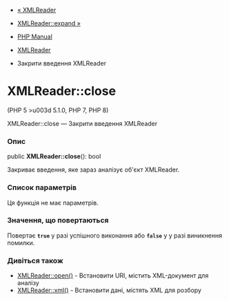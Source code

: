 - [« XMLReader](class.xmlreader.md)
- [XMLReader::expand »](xmlreader.expand.md)

- [PHP Manual](index.md)
- [XMLReader](class.xmlreader.md)
- Закрити введення XMLReader

# XMLReader::close

(PHP 5 \>u003d 5.1.0, PHP 7, PHP 8)

XMLReader::close — Закрити введення XMLReader

### Опис

public **XMLReader::close**(): bool

Закриває введення, яке зараз аналізує об'єкт XMLReader.

### Список параметрів

Ця функція не має параметрів.

### Значення, що повертаються

Повертає **`true`** у разі успішного виконання або **`false`** у
у разі виникнення помилки.

### Дивіться також

- [XMLReader::open()](xmlreader.open.md) - Встановити URI,
містить XML-документ для аналізу
- [XMLReader::xml()](xmlreader.xml.md) - Встановити дані,
містять XML для розбору
